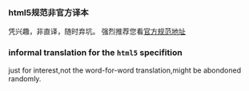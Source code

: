 ### html5规范非官方译本
凭兴趣，非直译，随时弃坑。
强烈推荐您看[官方规范地址](http://www.w3.org/TR/2014/REC-html5-20141028/)

### informal translation for the `html5` specifition
just for interest,not the word-for-word translation,might be abondoned randomly.